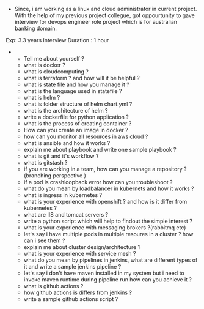 - Since, i am working as a linux and cloud administrator in current project. With the help of my previous project collegue, got oppourtunity to gave interview for devops engineer role project which is for australian banking domain.

Exp: 3.3 years  Interview Duration : 1 hour

- - Tell me about yourself ?
  - what is docker ?
  - what is cloudcomputing ?
  - what is terraform ? and how will it be helpful ?
  - what is state file and how you manage it ?
  - what is the language used in statefile ?
  - what is helm ?
  - what is folder structure of helm chart.yml ?
  - what is the architecture  of helm ?
  - write a dockerfile for python application ?
  - what is the process of creating container ?
  - How can you create an image in docker ?
  - how can you monitor all resources in aws cloud ?
  - what is ansible and how it works ?
  - explain me about playbook and write one sample playbook ?
  - what is git and it's workflow ?
  - what is gitstash ?
  - if you are working in a team, how can you manage a repository ? (branching perspective )
  - if a pod is crashloopback error how can you troubleshoot ?
  - what do you mean by loadbalancer in kubernets and how it works ?
  - what is ingress in kubernetes ?
  - what is your experience with openshift ? and how is it differ from kubernetes ?
  - what are IIS and tomcat servers ?
  - write a python script which will help to findout the simple interest ?
  - what is your experience with messaging brokers ?(rabbitmq etc)
  - let's say i have multiple pods in multiple resoures in  a cluster ? how can i see them ?
  - explain me about cluster design/architecture ?
  - what is your experience with service mesh ?
  - what do you mean by pipelines in jenkins, what are different types of it and write a sample jenkins pipeline ?
  - let's say i don't have maven installed in my system but i need to invoke maven runtime during pipeline run how can you achieve it ?
  - what is github actions ?
  - how github actions is differs from jenkins ?
  - write a sample github actions script ?
  
